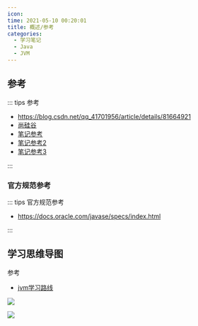 ```yaml
---
icon: 
time: 2021-05-10 00:20:01
title: 概述/参考
categories: 
  - 学习笔记
  - Java
  - JVM
---
```




## 参考

::: tips 参考

- https://blog.csdn.net/qq_41701956/article/details/81664921
- [尚硅谷](https://www.bilibili.com/video/BV1PJ411n7xZ)
- [笔记参考](https://blog.csdn.net/TZ845195485/article/details/93238857)
- [笔记参考2](https://juejin.cn/post/6844904095937986567)
- [笔记参考3](https://juejin.cn/post/6844904095937986567)

:::



### 官方规范参考

::: tips 官方规范参考

- https://docs.oracle.com/javase/specs/index.html

:::



## 学习思维导图

参考

- [jvm学习路线](https://blog.csdn.net/CSDN_WHS/article/details/102728250?utm_medium=distribute.pc_relevant.none-task-blog-2%7Edefault%7EBlogCommendFromMachineLearnPai2%7Edefault-2.control&depth_1-utm_source=distribute.pc_relevant.none-task-blog-2%7Edefault%7EBlogCommendFromMachineLearnPai2%7Edefault-2.control)



![](https://img-blog.csdnimg.cn/20191024174120206.jpg?x-oss-process=image/watermark,type_ZmFuZ3poZW5naGVpdGk,shadow_10,text_aHR0cHM6Ly9ibG9nLmNzZG4ubmV0L0NTRE5fV0hT,size_16,color_FFFFFF,t_70)



![](https://img-blog.csdnimg.cn/2020052921054496.png?x-oss-process=image/watermark,type_ZmFuZ3poZW5naGVpdGk,shadow_10,text_aHR0cHM6Ly9ibG9nLmNzZG4ubmV0L3FxXzQzNDMxMTcx,size_16,color_FFFFFF,t_70)



